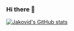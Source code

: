 ### Hi there 👋

[![Jakovid's GitHub stats](https://github-readme-stats.vercel.app/api?username=jakovid)](https://github.com/jakovid/github-readme-stats)


<!--
**jakovid/jakovid** is a ✨ _special_ ✨ repository because its `README.md` (this file) appears on your GitHub profile.

Here are some ideas to get you started:

- 🔭 I’m currently working on ...
- 🌱 I’m currently learning ...
- 👯 I’m looking to collaborate on ...
- 🤔 I’m looking for help with ...
- 💬 Ask me about ...
- 📫 How to reach me: ...
- 😄 Pronouns: ...
- ⚡ Fun fact: ...
-->
